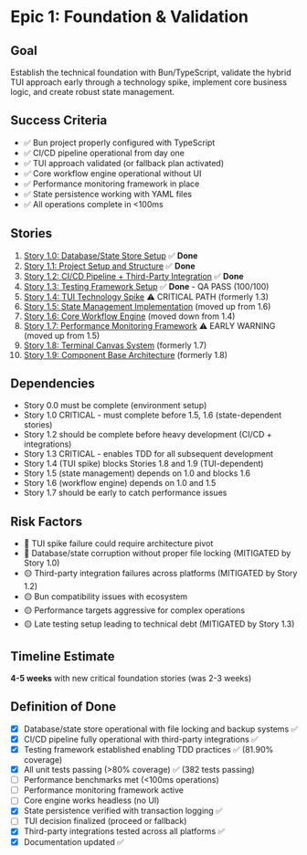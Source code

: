 # Epic 1: Foundation & Validation

## Goal

Establish the technical foundation with Bun/TypeScript, validate the hybrid TUI approach early through a technology spike, implement core business logic, and create robust state management.

## Success Criteria

- ✅ Bun project properly configured with TypeScript
- ✅ CI/CD pipeline operational from day one
- ✅ TUI approach validated (or fallback plan activated)
- ✅ Core workflow engine operational without UI
- ✅ Performance monitoring framework in place
- ✅ State persistence working with YAML files
- ✅ All operations complete in <100ms

## Stories

1. [Story 1.0: Database/State Store Setup](story-1.0-database-state-setup.md) ✅ **Done**
2. [Story 1.1: Project Setup and Structure](story-1.1-project-setup.md) ✅ **Done**
3. [Story 1.2: CI/CD Pipeline + Third-Party Integration](story-1.2-cicd-pipeline.md) ✅ **Done**
4. [Story 1.3: Testing Framework Setup](story-1.3-testing-framework.md) ✅ **Done** - QA PASS (100/100)
5. [Story 1.4: TUI Technology Spike](story-1.4-tui-spike.md) ⚠️ CRITICAL PATH (formerly 1.3)
6. [Story 1.5: State Management Implementation](story-1.5-state-management.md) (moved up from 1.6)
7. [Story 1.6: Core Workflow Engine](story-1.6-workflow-engine.md) (moved down from 1.4)
8. [Story 1.7: Performance Monitoring Framework](story-1.7-performance-monitoring.md) ⚠️ EARLY WARNING (moved up from 1.5)
9. [Story 1.8: Terminal Canvas System](story-1.8-terminal-canvas.md) (formerly 1.7)
10. [Story 1.9: Component Base Architecture](story-1.9-component-architecture.md) (formerly 1.8)

## Dependencies

- Story 0.0 must be complete (environment setup)
- Story 1.0 CRITICAL - must complete before 1.5, 1.6 (state-dependent stories)
- Story 1.2 should be complete before heavy development (CI/CD + integrations)
- Story 1.3 CRITICAL - enables TDD for all subsequent development
- Story 1.4 (TUI spike) blocks Stories 1.8 and 1.9 (TUI-dependent)
- Story 1.5 (state management) depends on 1.0 and blocks 1.6
- Story 1.6 (workflow engine) depends on 1.0 and 1.5
- Story 1.7 should be early to catch performance issues

## Risk Factors

- 🔴 TUI spike failure could require architecture pivot
- 🔴 Database/state corruption without proper file locking (MITIGATED by Story 1.0)
- 🟡 Third-party integration failures across platforms (MITIGATED by Story 1.2)
- 🟡 Bun compatibility issues with ecosystem
- 🟡 Performance targets aggressive for complex operations
- 🟡 Late testing setup leading to technical debt (MITIGATED by Story 1.3)

## Timeline Estimate

**4-5 weeks** with new critical foundation stories (was 2-3 weeks)

## Definition of Done

- [X] Database/state store operational with file locking and backup systems ✅
- [X] CI/CD pipeline fully operational with third-party integrations ✅
- [X] Testing framework established enabling TDD practices ✅ (81.90% coverage)
- [X] All unit tests passing (>80% coverage) ✅ (382 tests passing)
- [ ] Performance benchmarks met (<100ms operations)
- [ ] Performance monitoring framework active
- [ ] Core engine works headless (no UI)
- [X] State persistence verified with transaction logging ✅
- [ ] TUI decision finalized (proceed or fallback)
- [X] Third-party integrations tested across all platforms ✅
- [X] Documentation updated ✅
